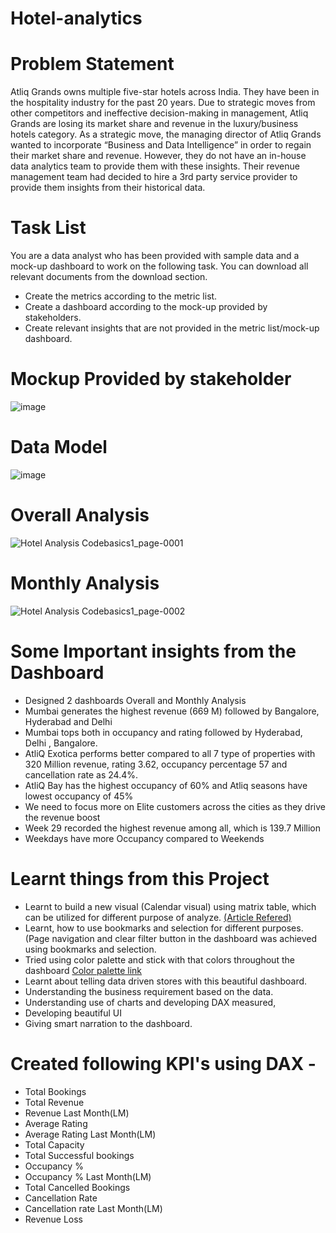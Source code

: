 # Hotel-analytics

# Problem Statement
Atliq Grands owns multiple five-star hotels across India. They have been in the hospitality industry for the past 20 years. Due to strategic moves from other competitors and ineffective decision-making in management, Atliq Grands are losing its market share and revenue in the luxury/business hotels category. As a strategic move, the managing director of Atliq Grands wanted to incorporate “Business and Data Intelligence” in order to regain their market share and revenue. However, they do not have an in-house data analytics team to provide them with these insights.
Their revenue management team had decided to hire a 3rd party service provider to provide them insights from their historical data.

# Task List
You are a data analyst who has been provided with sample data and a mock-up dashboard to work on the following task. You can download all relevant documents from the download section.

- Create the metrics according to the metric list.
- Create a dashboard according to the mock-up provided by stakeholders.
- Create relevant insights that are not provided in the metric list/mock-up dashboard.

# Mockup Provided by stakeholder

![image](https://user-images.githubusercontent.com/114512832/196051872-01b02cf6-e4e3-4b5e-8703-9ad0dec3426a.png)


# Data Model

![image](https://user-images.githubusercontent.com/114512832/196050626-46a8cf29-0376-4b4f-bef1-b841e176dbfa.png)


# Overall Analysis

![Hotel Analysis Codebasics1_page-0001](https://user-images.githubusercontent.com/114512832/196265240-a7990e4f-42d3-4667-9124-a77a681f4c51.jpg)

# Monthly Analysis

![Hotel Analysis Codebasics1_page-0002](https://user-images.githubusercontent.com/114512832/196265275-a8cc1996-0efe-4351-b991-65ad9959a696.jpg)

# Some Important insights from the Dashboard

- Designed 2 dashboards Overall and Monthly Analysis
- Mumbai generates the highest revenue (669 M) followed by Bangalore, Hyderabad and Delhi
- Mumbai tops both in occupancy and rating followed by Hyderabad, Delhi , Bangalore.
- AtliQ Exotica performs better compared to all 7 type of properties with 320 Million revenue, rating 3.62, occupancy percentage 57 and cancellation rate as 24.4%.
- AtliQ Bay has the highest occupancy of 60% and Atliq seasons have lowest occupancy of 45%
- We need to focus more on Elite customers across the cities as they drive the revenue boost
- Week 29 recorded the highest revenue among all, which is 139.7 Million
- Weekdays have more Occupancy compared to Weekends


# Learnt things from this Project
- Learnt to build a new visual (Calendar visual) using matrix table, which can be utilized for different purpose of analyze. [(Article Refered)](https://www.linkedin.com/pulse/calendar-matrix-syed-ahmed-ali/?trackingId=VgyLpo%2BYxVRs8tD03PXcPQ%3D%3D)
- Learnt, how to use bookmarks and selection for different purposes. (Page navigation and clear filter button in the dashboard was achieved using bookmarks and selection.
- Tried using color palette and stick with that colors throughout the dashboard [Color palette link](https://colorhunt.co/palette/06113cff8c32ddddddeeeeee)
- Learnt about telling data driven stores with this beautiful dashboard.
- Understanding the business requirement based on the data.
- Understanding use of charts and developing DAX measured,
- Developing beautiful UI
- Giving smart narration to the dashboard.


# Created following KPI's using DAX -

- Total Bookings
- Total Revenue
- Revenue Last Month(LM)
- Average Rating
- Average Rating Last Month(LM)
- Total Capacity
- Total Successful bookings
- Occupancy %
- Occupancy % Last Month(LM)
- Total Cancelled Bookings
- Cancellation Rate
- Cancellation rate Last Month(LM)
- Revenue Loss



